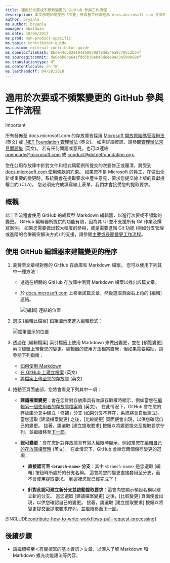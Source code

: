 ```yaml
---
title: 適用於次要或不頻繁變更的 GitHub 參與工作流程
description: 本文示範如何使用「次要」參與者工作流程為 docs.microsoft.com 文章做出貢獻。
author: bryanla
ms.author: bryanla
manager: mbaldwin
ms.date: 10/06/2017
ms.prod: non-product-specific
ms.topic: contributor-guide
ms.custom: external-contributor-guide
ms.openlocfilehash: 8bde44d502e1942b0870df9dd546a97705c2bb4f
ms.sourcegitcommit: de6e6b6ca641fdd5b30eb46deee9ac3a500089ef
ms.translationtype: HT
ms.contentlocale: zh-TW
ms.lasthandoff: 04/28/2018
---
```

# <a name="github-contribution-workflow-for-minor-or-infrequent-changes"></a>適用於次要或不頻繁變更的 GitHub 參與工作流程

> [!IMPORTANT]
> 所有發佈至 docs.microsoft.com 的存放庫皆採用 [Microsoft 開放原始碼管理辦法](https://opensource.microsoft.com/codeofconduct/) \(英文\) 或 [.NET Foundation 管理辦法](https://dotnetfoundation.org/code-of-conduct) \(英文\)。 如需詳細資訊，請參閱[管理辦法常見問題集](https://opensource.microsoft.com/codeofconduct/faq/) \(英文\)。 若有任何問題或意見，也可以連絡 [opencode@microsoft.com](mailto:opencode@microsoft.com) 或 [conduct@dotnetfoundation.org](mailto:conduct@dotnetfoundation.org)。<br>
>
> 您在公用存放庫中針對文件和程式碼範例所提交的次要修正或釐清，將受到 [docs.microsoft.com 使用條款](https://docs.microsoft.com/legal/termsofuse)的約束。 如果您不是 Microsoft 的員工，在做出全新或重要的變更時，系統將會在提取要求中產生意見，要求您提交線上版的貢獻授權合約 (CLA)。 您必須先完成填寫線上表單，我們才會接受您的提取要求。

## <a name="overview"></a>概觀

此工作流程會使用 GitHub 的網頁型 Markdown 編輯器，以進行次要或不頻繁的變更。 GitHub 編輯器所提供的功能有限，因為其 UI 並不支援所有 Git 作業及撰寫案例。 如果您需要做出較大幅度的參與，或是需要進階 Git 功能 (例如分支管理或進階的合併衝突解決方式) 的支援，請參閱[主要或長期變更工作流程](full-workflow.md)。

## <a name="procedure-for-using-the-github-editor-to-propose-your-changes"></a>使用 GitHub 編輯器來建議變更的程序

1. 瀏覽至文章相對應的 GitHub 存放庫和 Markdown 檔案。 您可以使用下列其中一種方法：

   - 透過在相關的 GitHub 存放庫中瀏覽 Markdown 檔案以找出該篇文章。
   - 於 [docs.microsoft.com](https://docs.microsoft.com/) 上移至該篇文章，然後選取頁面右上角的 [編輯] 連結。

     ![[編輯] 連結的位置](./media/light-workflow/contributetogit.png)

2. 選取 [編輯此檔案] 鉛筆圖示來進入編輯模式︰

    ![鉛筆圖示的位置](./media/light-workflow/editicon.png)

3. 透過在 [編輯檔案] 索引標籤上使用 Markdown 來做出變更，並在 [預覽變更] 索引標籤上預覽您的變更。編輯器的使用方法相當直覺，但如果需要協助，請參閱下列指南：

   - [如何使用 Markdown](how-to-write-use-markdown.md)
   - [在 GitHub 上建立檔案](https://github.com/blog/1327-creating-files-on-github) \(英文\)
   - [將檔案上傳至您的存放庫](https://github.com/blog/2105-upload-files-to-your-repositories) \(英文\)

4. 捲動至頁面底部，您將會看見下列其中一項：

   - **建議檔案變更**：會在您針對存放庫具有唯讀存取權時顯示，例如當您在[編輯另一個使用者的存放庫檔案時](https://help.github.com/articles/editing-files-in-another-user-s-repository/) \(英文\)。 在此情況下，GitHub 會在您的存放庫分叉中建立「修補」分支 (如果分叉不存在，系統將會自動建立)。 當您選取 [建議檔案變更] 之後，[比較變更] 頁面便會出現，以供您確認自己的變更。 接著，請選取 [建立提取要求] 按鈕以將變更提交至提取要求佇列，並繼續移至[下一節](#pull-request-processing)。

   - **認可變更**：會在您針對存放庫具有寫入權限時顯示，例如當您在[編輯自己的存放庫檔案時](https://help.github.com/articles/editing-files-in-your-repository/) \(英文\)。 在此情況下，GitHub 會給您兩個儲存變更的選項：

     - **直接認可至 `<branch-name>` 分支**：其中 `<branch-name>` 是您選取 [編輯] 按鈕時所處於的分支名稱。 這會將您的變更直接套用至分支，而不會使用提取要求。 到這裡您就已經完成了！

     - **針對此認可建立新分支並啟動提取要求**：這會向您顯示預設名稱以建立新的分支。 當您選取 [建議檔案變更] 之後，[比較變更] 頁面便會出現，以供您確認自己的變更。 接著，請選取 [建立提取要求] 按鈕以將變更提交至提取要求佇列，並繼續移至[下一節](#pull-request-processing)。

[!INCLUDE[contribute-how-to-write-workflows-pull-request-processing](includes/contribute-how-to-write-workflows-pull-request-processing.md)]

## <a name="next-steps"></a>後續步驟

- 請繼續移至＜有關撰寫的基本資訊＞文章，以深入了解 Markdown 和 Markdown 擴充功能語法等內容。
